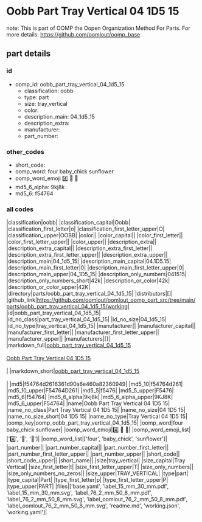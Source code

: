 # Oobb Part Tray Vertical 04 1D5 15  

note: This is part of OOMP the Oopen Organization Method For Parts. For more details: https://github.com/oomlout/oomp_base

##  part details





### id
* oomp_id: oobb_part_tray_vertical_04_1d5_15
  * classification: oobb
  * type: part
  * size: tray_vertical
  * color: 
  * description_main: 04_1d5_15
  * description_extra: 
  * manufacturer: 
  * part_number: 

### other_codes
* short_code: 
* oomp_word: four baby_chick sunflower
* oomp_word_emoji :four: :baby_chick: :sunflower:
* md5_6_alpha: 9kj8k
* md5_6: f54764

### all codes 
|classification|oobb|
|classification_capital|Oobb|
|classification_first_letter|o|
|classification_first_letter_upper|O|
|classification_upper|OOBB|
|color||
|color_capital||
|color_first_letter||
|color_first_letter_upper||
|color_upper||
|description_extra||
|description_extra_capital||
|description_extra_first_letter||
|description_extra_first_letter_upper||
|description_extra_upper||
|description_main|04_1d5_15|
|description_main_capital|04.1D5.15|
|description_main_first_letter|0|
|description_main_first_letter_upper|0|
|description_main_upper|04_1D5_15|
|description_only_numbers|041515|
|description_only_numbers_short|42k|
|description_or_color|42k|
|description_or_color_upper|42K|
|directory|parts/oobb_part_tray_vertical_04_1d5_15|
|distributors|[]|
|github_link|https://github.com/oomlout/oomlout_oomp_part_src/tree/main/parts/oobb_part_tray_vertical_04_1d5_15/working|
|id|oobb_part_tray_vertical_04_1d5_15|
|id_no_class|part_tray_vertical_04_1d5_15|
|id_no_size|04_1d5_15|
|id_no_type|tray_vertical_04_1d5_15|
|manufacturer||
|manufacturer_capital||
|manufacturer_first_letter||
|manufacturer_first_letter_upper||
|manufacturer_upper||
|manufacturers|[]|
|markdown_full|[oobb_part_tray_vertical_04_1d5_15](https://github.com/oomlout/oomlout_oomp_part_src/tree/main/parts/oobb_part_tray_vertical_04_1d5_15/working)<br>[](https://github.com/oomlout/oomlout_oomp_part_src/tree/main/parts/oobb_part_tray_vertical_04_1d5_15/working)<br>[Oobb Part Tray Vertical 04 1D5 15](https://github.com/oomlout/oomlout_oomp_part_src/tree/main/parts/oobb_part_tray_vertical_04_1d5_15/working)<br><br>|
|markdown_short|[oobb_part_tray_vertical_04_1d5_15](https://github.com/oomlout/oomlout_oomp_part_src/tree/main/parts/oobb_part_tray_vertical_04_1d5_15/working)<br><br>|
|md5|f54764d2616361d90a6e460a82360949|
|md5_10|f54764d261|
|md5_10_upper|F54764D261|
|md5_5|f5476|
|md5_5_upper|F5476|
|md5_6|f54764|
|md5_6_alpha|9kj8k|
|md5_6_alpha_upper|9KJ8K|
|md5_6_upper|F54764|
|name|Oobb Part Tray Vertical 04 1D5 15|
|name_no_class|Part Tray Vertical 04 1D5 15|
|name_no_size|04 1D5 15|
|name_no_size_short|04 1D5 15|
|name_no_type|Tray Vertical 04 1D5 15|
|oomp_key|oomp_oobb_part_tray_vertical_04_1d5_15|
|oomp_word|four baby_chick sunflower|
|oomp_word_emoji|:four: :baby_chick: :sunflower:|
|oomp_word_emoji_list|[':four:', ':baby_chick:', ':sunflower:']|
|oomp_word_list|['four', 'baby_chick', 'sunflower']|
|part_number||
|part_number_capital||
|part_number_first_letter||
|part_number_first_letter_upper||
|part_number_upper||
|short_code||
|short_code_upper||
|short_name||
|size|tray_vertical|
|size_capital|Tray Vertical|
|size_first_letter|t|
|size_first_letter_upper|T|
|size_only_numbers||
|size_only_numbers_no_zeros||
|size_upper|TRAY_VERTICAL|
|type|part|
|type_capital|Part|
|type_first_letter|p|
|type_first_letter_upper|P|
|type_upper|PART|
|files|['base.yaml', 'label_15_mm_30_mm.pdf', 'label_15_mm_30_mm.svg', 'label_76_2_mm_50_8_mm.pdf', 'label_76_2_mm_50_8_mm.svg', 'label_oomlout_76_2_mm_50_8_mm.pdf', 'label_oomlout_76_2_mm_50_8_mm.svg', 'readme.md', 'working.json', 'working.yaml']|
